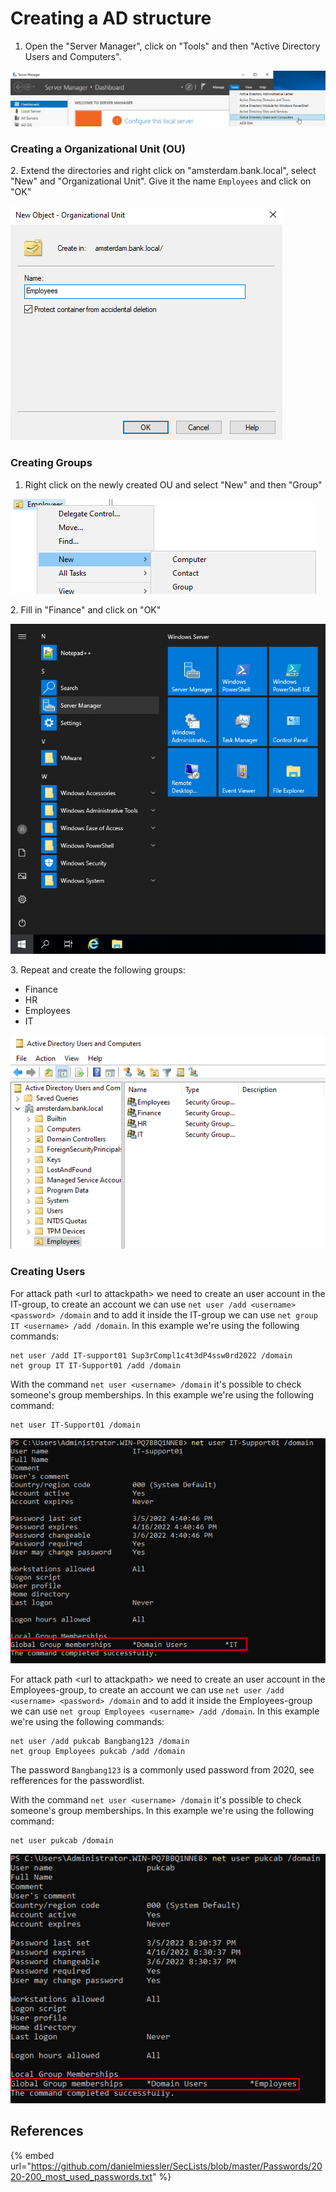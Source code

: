 # Creating a AD structure

1. Open the "Server Manager", click on "Tools" and then "Active Directory Users and Computers".

![](<../../../.gitbook/assets/afbeelding (52) (1) (1) (1).png>)

### Creating a Organizational Unit (OU)

2\. Extend the directories and right click on "amsterdam.bank.local", select "New" and "Organizational Unit". Give it the name `Employees` and click on "OK"

![](<../../../.gitbook/assets/image (36) (1) (1).png>)

### Creating Groups

1. Right click on the newly created OU and select "New" and then "Group"

![](<../../../.gitbook/assets/image (17) (1).png>)

2\. Fill in "Finance" and click on "OK"

![](<../../../.gitbook/assets/image (38).png>)

3\. Repeat and create the following groups:

* Finance
* HR
* Employees
* IT

![](<../../../.gitbook/assets/image (1) (1) (1) (1).png>)

### Creating Users

For attack path \<url to attackpath> we need to create an user account in the IT-group, to create an account we can use `net user /add <username> <password> /domain` and to add it inside the IT-group we can use `net group IT <username> /add /domain`. In this example we're using the following commands:

```
net user /add IT-support01 Sup3rCompl1c4t3dP4ssw0rd2022 /domain
net group IT IT-Support01 /add /domain
```

With the command `net user <username> /domain` it's possible to check someone's group memberships. In this example we're using the following command:

```
net user IT-Support01 /domain
```

![](<../../../.gitbook/assets/afbeelding (9) (1).png>)

For attack path \<url to attackpath> we need to create an user account in the Employees-group, to create an account we can use `net user /add <username> <password> /domain` and to add it inside the Employees-group we can use `net group Employees <username> /add /domain`. In this example we're using the following commands:

```
net user /add pukcab Bangbang123 /domain
net group Employees pukcab /add /domain
```

The password `Bangbang123` is a commonly used password from 2020, see refferences for the passwordlist.

With the command `net user <username> /domain` it's possible to check someone's group memberships. In this example we're using the following command:

```
net user pukcab /domain
```

![](<../../../.gitbook/assets/afbeelding (25).png>)

## References

{% embed url="https://github.com/danielmiessler/SecLists/blob/master/Passwords/2020-200_most_used_passwords.txt" %}
